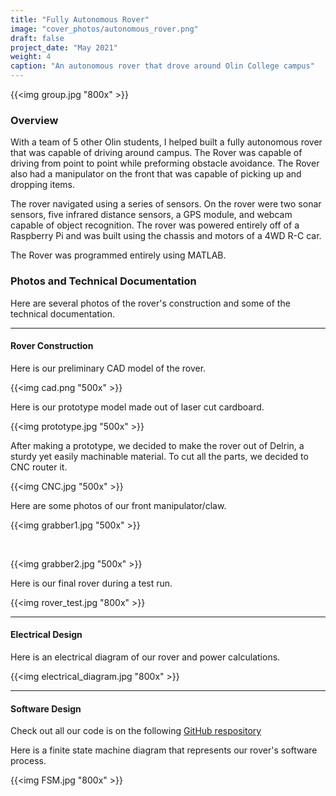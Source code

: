 ```yaml
---
title: "Fully Autonomous Rover"
image: "cover_photos/autonomous_rover.png"
draft: false
project_date: "May 2021"
weight: 4
caption: "An autonomous rover that drove around Olin College campus"
---
```



{{<img group.jpg "800x" >}}


### Overview

With a team of 5 other Olin students, I helped built a fully autonomous rover that was capable of driving around campus. The Rover was capable of driving from point to point while preforming obstacle avoidance. The Rover also had a manipulator on the front that was capable of picking up and dropping items. 

The rover navigated using a series of sensors. On the rover were two sonar sensors, five infrared distance sensors, a GPS module, and webcam capable of object recognition. The rover was powered entirely off of a Raspberry Pi and was built using the chassis and motors of a 4WD R-C car. 

The Rover was programmed entirely using MATLAB. 

### Photos and Technical Documentation
Here are several photos of the rover's construction and some of the technical documentation. 

---

#### Rover Construction
Here is our preliminary CAD model of the rover.

{{<img cad.png "500x" >}}


Here is our prototype model made out of laser cut cardboard.

{{<img prototype.jpg "500x" >}}


After making a prototype, we decided to make the rover out of Delrin, a sturdy yet easily machinable material. To cut all the parts, we decided to CNC router it.

{{<img CNC.jpg "500x" >}}


Here are some photos of our front manipulator/claw.

{{<img grabber1.jpg "500x" >}}

<br />

{{<img grabber2.jpg "500x" >}}

Here is our final rover during a test run.

{{<img rover_test.jpg "800x" >}}

---

#### Electrical Design
Here is an electrical diagram of our rover and power calculations.

{{<img electrical_diagram.jpg "800x" >}}

---

#### Software Design
Check out all our code is on the following [GitHub respository](https://github.com/nabihestefan/OlinRover)

Here is a finite state machine diagram that represents our rover's software process.

{{<img FSM.jpg "800x" >}}